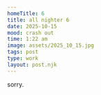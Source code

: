 ```yaml
---
homeTitle: 6
title: all nighter 6
date: 2025-10-15
mood: crash out
time: 1:22 am
image: assets/2025_10_15.jpg
tags: post
type: work
layout: post.njk
---
```

sorry.
